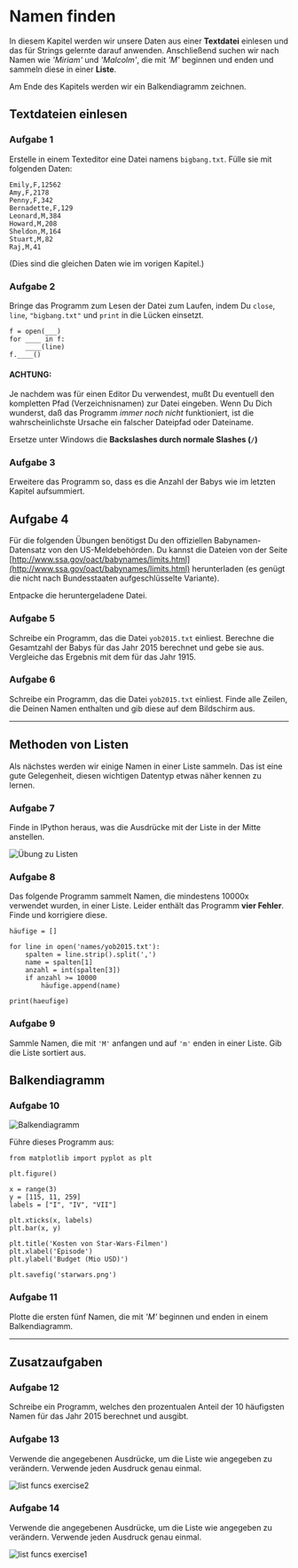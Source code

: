 
# Namen finden

In diesem Kapitel werden wir unsere Daten aus einer **Textdatei** einlesen und das für Strings gelernte darauf anwenden. Anschließend suchen wir nach Namen wie *'Miriam'* und *'Malcolm'*, die mit *'M'* beginnen und enden und sammeln diese in einer **Liste**.

Am Ende des Kapitels werden wir ein Balkendiagramm zeichnen.

## Textdateien einlesen

### Aufgabe 1

Erstelle in einem Texteditor eine Datei namens `bigbang.txt`. Fülle sie mit folgenden Daten:

    Emily,F,12562
    Amy,F,2178
    Penny,F,342
    Bernadette,F,129
    Leonard,M,384
    Howard,M,208
    Sheldon,M,164
    Stuart,M,82
    Raj,M,41

(Dies sind die gleichen Daten wie im vorigen Kapitel.)


### Aufgabe 2

Bringe das Programm zum Lesen der Datei zum Laufen, indem Du `close`, `line`, `"bigbang.txt"` und `print` in die Lücken einsetzt.

    f = open(___)
    for ____ in f:
        ____(line)
    f.____()

#### ACHTUNG:

Je nachdem was für einen Editor Du verwendest, mußt Du eventuell den kompletten Pfad (Verzeichnisnamen) zur Datei eingeben. Wenn Du Dich wunderst, daß das Programm *immer noch nicht* funktioniert, ist die wahrscheinlichste Ursache ein falscher Dateipfad oder Dateiname.

Ersetze unter Windows die **Backslashes durch normale Slashes (`/`)**


### Aufgabe 3

Erweitere das Programm so, dass es die Anzahl der Babys wie im letzten Kapitel aufsummiert.


## Aufgabe 4

Für die folgenden Übungen benötigst Du den offiziellen Babynamen-Datensatz von den US-Meldebehörden. Du kannst die Dateien von der Seite [http://www.ssa.gov/oact/babynames/limits.html](http://www.ssa.gov/oact/babynames/limits.html) herunterladen (es genügt die nicht nach Bundesstaaten aufgeschlüsselte Variante).

Entpacke die heruntergeladene Datei.

### Aufgabe 5

Schreibe ein Programm, das die Datei `yob2015.txt` einliest.
Berechne die Gesamtzahl der Babys für das Jahr 2015 berechnet und gebe sie aus. Vergleiche das Ergebnis mit dem für das Jahr 1915.


### Aufgabe 6

Schreibe ein Programm, das die Datei `yob2015.txt` einliest. Finde alle Zeilen, die Deinen Namen enthalten und gib diese auf dem Bildschirm aus.

----

## Methoden von Listen

Als nächstes werden wir einige Namen in einer Liste sammeln. Das ist eine gute Gelegenheit, diesen wichtigen Datentyp etwas näher kennen zu lernen.


### Aufgabe 7

Finde in IPython heraus, was die Ausdrücke mit der Liste in der Mitte anstellen.

![Übung zu Listen](../exercises/lists.png)


### Aufgabe 8

Das folgende Programm sammelt Namen, die mindestens 10000x verwendet wurden, in einer Liste. Leider enthält das Programm **vier Fehler**. Finde und korrigiere diese.

    häufige = []

    for line in open('names/yob2015.txt'):
        spalten = line.strip().split(',')
        name = spalten[1]
        anzahl = int(spalten[3])
        if anzahl >= 10000
            häufige.append(name)

    print(haeufige)


### Aufgabe 9

Sammle Namen, die mit `'M'` anfangen und auf `'m'` enden in einer Liste. Gib die Liste sortiert aus.


## Balkendiagramm

### Aufgabe 10

![Balkendiagramm](star_bars.png)

Führe dieses Programm aus:

    from matplotlib import pyplot as plt

    plt.figure()

    x = range(3)
    y = [115, 11, 259]
    labels = ["I", "IV", "VII"]

    plt.xticks(x, labels)
    plt.bar(x, y)

    plt.title('Kosten von Star-Wars-Filmen')
    plt.xlabel('Episode')
    plt.ylabel('Budget (Mio USD)')

    plt.savefig('starwars.png')



### Aufgabe 11

Plotte die ersten fünf Namen, die mit *'M'* beginnen und enden in einem Balkendiagramm.


----

## Zusatzaufgaben

### Aufgabe 12

Schreibe ein Programm, welches den prozentualen Anteil der 10 häufigsten Namen für das Jahr 2015 berechnet und ausgibt.


### Aufgabe 13

Verwende die angegebenen Ausdrücke, um die Liste wie angegeben zu verändern. Verwende jeden Ausdruck genau einmal.

![list funcs exercise2](../exercises/list_funcs2.png)


### Aufgabe 14

Verwende die angegebenen Ausdrücke, um die Liste wie angegeben zu verändern. Verwende jeden Ausdruck genau einmal.

![list funcs exercise1](../exercises/list_funcs1.png)
